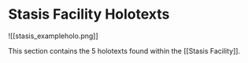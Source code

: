 # Stasis Facility Holotexts

![[stasis_exampleholo.png]]

This section contains the 5 holotexts found within the [[Stasis Facility]].
